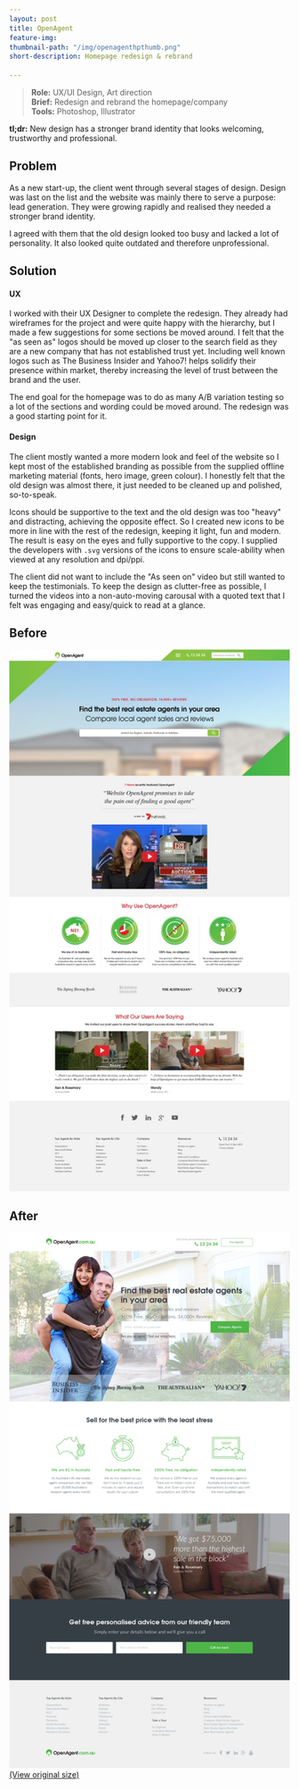 ```yaml
---
layout: post
title: OpenAgent
feature-img: 
thumbnail-path: "/img/openagenthpthumb.png"
short-description: Homepage redesign & rebrand

---
```


> **Role:** UX/UI Design, Art direction  
> **Brief:** Redesign and rebrand the homepage/company  
> **Tools:** Photoshop, Illustrator  

**tl;dr:** New design has a stronger brand identity that looks welcoming, trustworthy and professional.

Problem
------------
As a new start-up, the client went through several stages of design. Design was last on the list and the website was mainly there to serve a purpose: lead generation. They were growing rapidly and realised they needed a stronger brand identity.

I agreed with them that the old design looked too busy and lacked a lot of personality. It also looked quite outdated and therefore unprofessional.

Solution
------------
#### UX
I worked with their UX Designer to complete the redesign. They already had wireframes for the project and were quite happy with the hierarchy, but I made a few suggestions for some sections be moved around. I felt that the "as seen as" logos should be moved up closer to the search field as they are a new company that has not established trust yet. Including well known logos such as The Business Insider and Yahoo7! helps solidify their presence within market, thereby increasing the level of trust between the brand and the user.

The end goal for the homepage was to do as many A/B variation testing so a lot of the sections and wording could be moved around. The redesign was a good starting point for it.

#### Design
The client mostly wanted a more modern look and feel of the website so I kept most of the established branding as possible from the supplied offline marketing material (fonts, hero image, green colour). I honestly felt that the old design was almost there, it just needed to be cleaned up and polished, so-to-speak.

Icons should be supportive to the text and the old design was too "heavy" and distracting, achieving the opposite effect. So I created new icons to be more in line with the rest of the redesign, keeping it light, fun and modern. The result is easy on the eyes and fully supportive to the copy. I supplied the developers with `.svg` versions of the icons to ensure scale-ability when viewed at any resolution and dpi/ppi.

The client did not want to include the "As seen on" video but still wanted to keep the testimonials. To keep the design as clutter-free as possible, I turned the videos into a non-auto-moving carousal with a quoted text that I felt was engaging and easy/quick to read at a glance.


Before
---------

![OpenAgent Homepage Before](/img/before-openagent-homepage.jpg "OpenAgent Homepage Before")


After
---------
![OpenAgent Homepage After](/img/after-openagent-homepage.jpg "OpenAgent Homepage After")
[(View original size)](/img/after-openagent-homepage.jpg)
